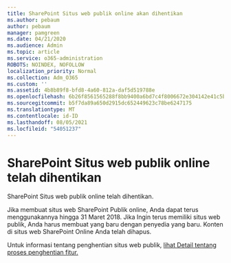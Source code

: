 ```yaml
---
title: SharePoint Situs web publik online akan dihentikan
ms.author: pebaum
author: pebaum
manager: pamgreen
ms.date: 04/21/2020
ms.audience: Admin
ms.topic: article
ms.service: o365-administration
ROBOTS: NOINDEX, NOFOLLOW
localization_priority: Normal
ms.collection: Adm_O365
ms.custom: ''
ms.assetid: 4b8b89f8-bfd8-4a60-812a-daf5d519788e
ms.openlocfilehash: 6b26f8561565288f8bb9400a6bd7c4f8006672e304142e41c5b92088036e88bd
ms.sourcegitcommit: b5f7da89a650d2915dc652449623c78be6247175
ms.translationtype: MT
ms.contentlocale: id-ID
ms.lasthandoff: 08/05/2021
ms.locfileid: "54051237"
---
```

# <a name="sharepoint-online-public-websites-have-been-discontinued"></a>SharePoint Situs web publik online telah dihentikan

SharePoint Situs web publik online telah dihentikan.

Jika membuat situs web SharePoint Publik online, Anda dapat terus menggunakannya hingga 31 Maret 2018. Jika Ingin terus memiliki situs web publik, Anda harus membuat yang baru dengan penyedia yang baru. Konten di situs web SharePoint Online Anda telah dihapus.

Untuk informasi tentang penghentian situs web publik, [lihat Detail tentang proses penghentian fitur.](https://go.microsoft.com/fwlink/?linkid=866980)
